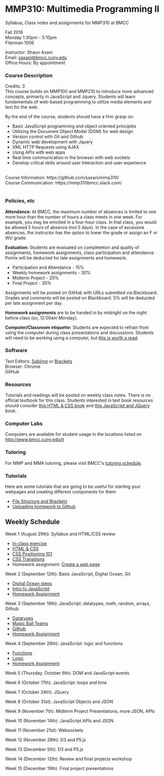 # MMP310: Multimedia Programming II
Syllabus, Class notes and assignments for MMP310 at BMCC


Fall 2016 <br/>
Monday 1:30pm - 5:10pm <br/>
Fiterman 1006 <br/> 

Instructor: Shaun Axani <br/>
Email: saxani@bmcc.cuny.edu <br/>
Office Hours: By appointment <br/>

<h3> Course Description </h3>
Credits: 3 <br/>
This course builds on MMP100 and MMP210 to introduce more advanced concepts, primarily in JavaScript and Jquery. Students will learn fundamentals of web-based programming to utilize media elements and text for the web. <br/>

By the end of the course, students should have a firm grasp on: <br/>
<ul>
<li>Basic JavaScript programming and object oriented principles</li>
<li>Utilizing the Document Object Model (DOM) for web design </li>
<li>Version control with Git and Github </li>
<li>Dynamic web development with Jquery </li>
<li>XML HTTP Requests using AJAX </li>
<li>Using APIs with web apps </li>
<li>Real time communication in the browser with web sockets</li>
<li>Develop critical skills around user Interaction and user experience </li>
</ul>

<br/>
Course Information: https://github.com/saxani/mmp310/ <br/>
Course Communication: https://mmp310bmcc.slack.com/ <br/>
<br/>

<h3>Policies, etc </h3>

<b>Attendance: </b>At BMCC, the maximum number of absences is limited to one more hour than the number of hours a class meets in one week. For example, you may be enrolled in a four-hour class. In that class, you would be allowed 5 hours of absence (not 5 days). In the case of excessive absences, the instructor has the option to lower the grade or assign an F or WU grade.
</br>

<b>Evaluation: </b>Students are evaluated on completetion and quality of assignments, homework assignments, class participation and attendance. Points will be deducted for late assignments and homework. <br/>
<ul>
  <li>Participation and Attendance - 15%</li>
  <li>Weekly homework assignments - 30%</li>
  <li>Midterm Project - 20%</li>
  <li>Final Project - 35%</li>
</ul>

Assignments will be posted on GitHub with URLs submitted via Blackboard. Grades and comments will be posted on Blackboard. 5% will be deducted per late assignment per day. 
<br/>

<b>Homework assignments</b> are to be handed in by midnight on the night before class (so, 12:00am Monday). <br/>

<b>Computer/Classroom etiquette:</b> Students are expected to refrain from using the computer during class presentations and discussions. Students will need to be working using a computer, but <a href="https://medium.com/@cshirky/why-i-just-asked-my-students-to-put-their-laptops-away-7f5f7c50f368#.sxywlun1f">this is worth a read</a>.

<h3>Software</h3>

Text Editors: <a href="https://www.sublimetext.com/" target="_blank">Sublime</a> or <a href="http://brackets.io/" target="_blank">Brackets</a> <br />
Browser: Chrome <br />
GitHub
<br/>

<h3>Resources</h3>

Tutorials and readings will be posted on weekly class notes. There is no official textbook for this class. Students interested in text book resources should consider <a href="http://www.htmlandcssbook.com/" target="_blank">this HTML & CSS book</a> and <a href="http://www.htmlandcssbook.com/" target="_blank">this JavaScript and JQuery</a> book. 

<h3>Computer Labs</h3>

Computers are available for student usage in the locations listed on http://www.bmcc.cuny.edu/it

<h3>Tutoring</h3>

For MMP and MMA tutoring, please visit BMCC's <a href="http://www.bmcc.cuny.edu/lrc/schedule.jsp" target="_blank">tutoring schedule</a>.

<h3>Tutorials</h3>
Here are some tutorials that are going to be useful for starting your webpages and creating different components for them
<ul>
<li><a href="https://docs.google.com/presentation/d/1SSQSmb6z-V5ppWpLiHsfRT4sqO8FysiqmAKhzqdh4pE/edit#slide=id.p">File Structure and Brackets</a></li>
<li><a href="https://docs.google.com/presentation/d/1IfGw-su8vU48sqdUO4sE-sWOFD5KrzNz_2xuYz__D0U/edit#slide=id.p">Uploading homework to Github</a></li>
</ul>

<h2>Weekly Schedule</h2>
Week 1 (August 29th): Syllabus and HTML/CSS review
<ul>
<li><a href="https://github.com/saxani/mmp310/tree/master/Week%201">In-class exercise</a></li>
<li><a href="https://docs.google.com/presentation/d/1nzqk6-i4EYoavxRnHHQqLUZv6hMBsCahqatzl1WTp4k/edit?usp=sharing">HTML & CSS</a></li>
<li><a href="http://alistapart.com/article/css-positioning-101">CSS Positioning 101</a></li>
<li><a href="https://developer.mozilla.org/en-US/docs/Web/CSS/CSS_Transitions/Using_CSS_transitions">CSS Transitions</a></li>
<li>Homework assignment: <a href="https://github.com/saxani/mmp310/tree/master/Week%201">Create a web page</a></li>
</ul>

Week 2 (September 12th): Basic JavaScript, Digital Ocean, Git
<ul>
<li><a href="https://docs.google.com/presentation/d/1m9d10sPCetznteG4g8kfo4rjr2xW5Knkh4x2u_3gdj8/edit#slide=id.p">Digital Ocean steps</a></li>
<li><a href="http://104.131.210.180:8080/index.html">Intro to JavaScript</a></li>
<li><a href="https://github.com/saxani/mmp310/tree/master/week-2">Homework Assignment</a></li>

</ul>

Week 3 (September 19th): JavaScript: datatypes, math, random, arrays, Github
<ul>
<li><a href="http://104.131.210.180:8092/index.html">Datatypes</a></li>
<li><a href="http://104.131.210.180:8092/randomPairs.html">Magic Ball Teams</a></li>
<li><a href="https://docs.google.com/presentation/d/14a1oC6qGu8AjrfUBazd2EIlaQ8bwA4LS2rmBehLzZpc/edit#slide=id.p">Github</a></li>
<li><a href="https://github.com/saxani/mmp310/tree/master/week-3">Homework Assignment</a></li>
</ul>

Week 4 (September 26th): JavaScript: logic and functions
<ul>
<li><a href="http://shaunaxani.com/cuny/mmp310/week4/functions.html">Functions</a></li>
<li><a href="http://shaunaxani.com/cuny/mmp310/week4/logic.html">Logic</a></li>
<li><a href="https://github.com/saxani/mmp310/tree/master/week-4">Homework Assignment</a></li>
</ul>

Week 5 (Thursday, October 6th): DOM and JavaScript events

Week 6 (October 17th): JavaScript: loops and time

Week 7 (October 24th): JQuery

Week 8 (October 31st): JavaScript Objects and JSON

Week 9 (November 7th): Midterm Project Presentations, more JSON, APIs

Week 10 (November 14th): JavaScript APIs and JSON

Week 11 (November 21st): Websockets

Week 12 (November 28th): D3 and P5.js

Week 13 (December 5th): D3 and P5.js

Week 14 (December 12th): Review and final projects workshop

Week 15 (December 19th): Final project presentations


